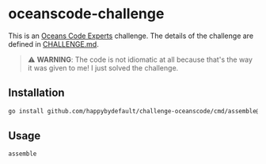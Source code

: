 # oceanscode-challenge

This is an [Oceans Code Experts](https://www.oceanscode.com/) challenge. The details of the challenge are defined
in [CHALLENGE.md](CHALLENGE.md).

> :warning: **WARNING**: The code is not idiomatic at all because that's the way it was given to me! I just solved the challenge.

## Installation

```sh
go install github.com/happybydefault/challenge-oceanscode/cmd/assemble@latest
```

## Usage

```sh
assemble
```
